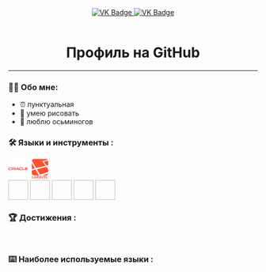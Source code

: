 <div id="badges" align ="center">
  <a href= "https://vk.com/cheknimatkritik"> 
    <img src = "https://img.shields.io/badge/VK-blue?style=for-the-badge&logo=VK&logoColor=white" alt="VK Badge"/>
  </a>
  
  <a href= "https://mail.google.com/mail/u/1/#inbox">
    <img src = "https://img.shields.io/badge/EMAIL-red?style=for-the-badge&logo=Gmail&logoColor=white" alt="VK Badge"/>
  </a>
</div>

<div id="viewprof" align="center" >
  <img src="https://komarev.com/ghpvc/?username=ElizavetaBurakova&style=flat-square&color=blue " alt=""/>
</div>

<div id="heythere" align="center" >
  <h1>Профиль на GitHub </h1>
</div>

---
### :woman_technologist: Обо мне: 

- ⏰ пунктуальная 
- 🦋 умею рисовать
- 🐙 люблю осьминогов

### :hammer_and_wrench: Языки и инструменты :
<div>
  <img src = "https://github.com/devicons/devicon/blob/master/icons/oracle/oracle-original.svg" width= "40" height= "40"/>
  <img src = "https://github.com/devicons/devicon/blob/master/icons/laravel/laravel-plain-wordmark.svg" width= "40" height= "40"/>
</div>


<div>
  <img scr="https://github.com/devicons/devicon/blob/master/icons/git/git-original-wordmark.svg" width="40" height="40">
  <img scr="https://github.com/devicons/devicon/blob/master/icons/jetbrains/jetbrains-original.svg" width="40" height="40">
  <img scr="https://github.com/devicons/devicon/blob/master/icons/python/python-original-wordmark.svg"width="40" height="40">
  <img scr="https://github.com/devicons/devicon/blob/master/icons/visualstudio/visualstudio-plain.svg"width="40" height="40">
  <img scr="https://github.com/devicons/devicon/blob/master/icons/bash/bash-original.svg"width="40" height="40">
</div>

### :trophy: Достижения :

<div>
  <img src="https://github-profile-trophy.vercel.app/?username=ElizavetaBurakova" alt=""/>
</div>

### :keyboard: Наиболее используемые языки :
